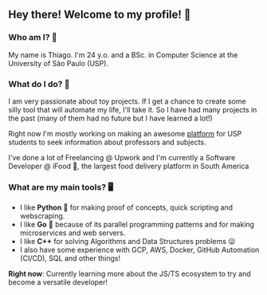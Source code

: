 ## Hey there! Welcome to my profile! 🙂

### Who am I? 🤔

My name is Thiago. I'm 24 y.o. and a BSc. in Computer Science at the University of São Paulo (USP).

### What do I do? 👷

I am very passionate about toy projects. 
If I get a chance to create some silly tool that will automate my life, I'll take it. So I have had many projects in the past (many of them had no future but I have learned a lot!)

Right now I'm mostly working on making an awesome [platform](https://github.com/Projeto-USPY/) for USP students to seek information about professors and subjects.

I've done a lot of Freelancing @ Upwork and I'm currently a Software Developer @ iFood 🌮, the largest food delivery platform in South America

### What are my main tools? 🖥️

- I like **Python** 🐍 for making proof of concepts, quick scripting and webscraping.
- I like **Go** 🐹 because of its parallel programming patterns and for making microservices and web servers.
- I like **C++**  for solving Algorithms and Data Structures problems 😛
- I also have some experience with GCP, AWS, Docker, GitHub Automation (CI/CD), SQL and other things!

**Right now**: Currently learning more about the JS/TS ecosystem to try and become a versatile developer!

<!--?> #### Checkout my [portfolio](https://prei.work)!

<!--
**tprei/tprei** is a ✨ _special_ ✨ repository because its `README.md` (this file) appears on your GitHub profile.

Here are some ideas to get you started:

- 🔭 I’m currently working on ...
- 🌱 I’m currently learning ...
- 👯 I’m looking to collaborate on ...
- 🤔 I’m looking for help with ...
- 💬 Ask me about ...
- 📫 How to reach me: ...
- 😄 Pronouns: ...
- ⚡ Fun fact: ...
-->
